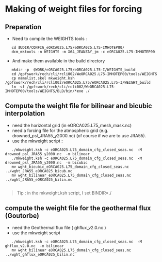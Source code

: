 # Making of weight files for forcing

## Preparation
  * Need to compile the WEIGHTS tools :

``` 
   cd $UDIR/CONFIG_eORCA025.L75/eORCA025.L75-IMHOTEP00/
   dcm_mktools -n WEIGHTS -m X64_JEANZAY_jm -c eORCA025.L75-IMHOTEP00

```  

  * And make them available in the build directory

```  
   mkdir -p  $WORK/eORCA025.L75/eORCA025.L75-I/WEIGHTS_build
   cd /gpfswork/rech/cli/rcli002/WeORCA025.L75-IMHOTEP00/tools/WEIGHTS
   cp namelist.skel mkweight.ksh /gpfswork/rech/cli/rcli002/eORCA025.L75/eORCA025.L75-I/WEIGHT_build 
   ln -sf /gpfswork/rech/cli/rcli002/WeORCA025.L75-IMHOTEP00/tools/WEIGHTS/BLD/bin/*exe ./
```  

## Compute the weight file  for  bilinear and bicubic interpolation
  * need the horizontal grid (in eORCA025.L75_mesh_mask.nc)
  * need a forcing file for the atmospheric grid (e.g. drowned_psl_JRA55_y2000.nc) (of course if we are to use JRA55).
  * use the mkweight script :

```
   ./mkweight.ksh -c eORCA025.L75_domain_cfg_closed_seas.nc  -M drowned_psl_JRA55_y2000.nc  -m bilinear
   ./mkweight.ksh -c eORCA025.L75_domain_cfg_closed_seas.nc  -M drowned_psl_JRA55_y2000.nc  -m bicubic
   mv wght_bicubic_eORCA025.L75_domain_cfg_closed_seas.nc  ../wght_JRA55_eORCA025_bicub.nc
   mv wght_bilinear_eORCA025.L75_domain_cfg_closed_seas.nc ../wght_JRA55_eORCA025_bilin.nc
   
```
> Tip : in the mkweight.ksh script, I set BINDIR=./ 

## compute the weight file for the geothermal flux (Goutorbe)
  * need the Geothermal flux file ( ghflux_v2.0.nc  )
  * use the mkweight script

```
   ./mkweight.ksh -c eORCA025.L75_domain_cfg_closed_seas.nc  -M ghflux_v2.0.nc  -m bilinear
   mv wght_bilinear_eORCA025.L75_domain_cfg_closed_seas.nc ../wght_ghflux_eORCA025_bilin.nc
```

